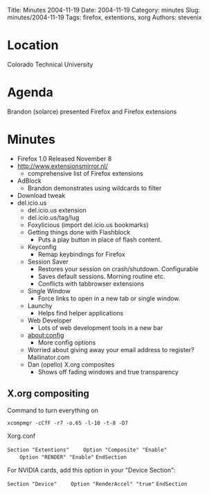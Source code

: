 Title: Minutes 2004-11-19
Date: 2004-11-19
Category: minutes
Slug: minutes/2004-11-19
Tags: firefox, extentions, xorg
Authors: stevenix

Location
========

Colorado Technical University

Agenda
======

<!-- PELICAN_BEGIN_SUMMARY -->
Brandon (solarce) presented Firefox and Firefox extensions
<!-- PELICAN_END_SUMMARY -->

Minutes
=======

*   Firefox 1.0 Released November 8
*   <http://www.extensionsmirror.nl/>
    *   comprehensive list of Firefox extensions
*   AdBlock
    *   Brandon demonstrates using wildcards to filter
*   Download tweak
*   del.icio.us
    *   del.icio.us extension
    *   del.icio.us/tag/lug
    *   Foxylicious (import del.icio.us bookmarks)
    *   Getting things done with Flashblock
        *   Puts a play button in place of flash content.
    *   Keyconfig
        *   Remap keybindings for Firefox
    *   Session Saver
        *   Restores your session on crash/shutdown. Configurable
        *   Saves default sessions. Morning routine etc.
        *   Conflicts with tabbrowser extensions
    *   Single Window
        *   Force links to open in a new tab or single window.
    *   Launchy
        *   Helps find helper applications
    *   Web Developer
        *   Lots of web development tools in a new bar
    *   <about:config>
        *   More config options
    *   Worried about giving away your email address to register?
        Mailinator.com
    *   Dan (opello) X.org composites
        *   Shows off fading windows and true transparency

X.org compositing
-----------------

Command to turn everything on

`xcompmgr -cCfF -r7 -o.65 -l-10 -t-8 -D7`

Xorg.conf

`Section "Extentions"`
`    Option "Composite" "Enable"`
`    Option "RENDER" "Enable"`
`EndSection`

For NVIDIA cards, add this option in your "Device Section":

`Section "Device"`
`    Option "RenderAccel" "true"`
`EndSection`
